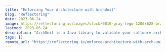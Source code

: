 ```yaml
---
title: "Enforcing Your Architecture with ArchUnit"
blog: "Reflectoring"
date: 2023-06-24
image: https://reflectoring.io/images/stock/0010-gray-lego-1200x628-branded.jpg
lastmod: 2023-06-24
description: "ArchUnit is a Java library to validate your software architecture. The library is well described in its documentation and as its fluent AP..."
tags: []
remote_url: "https://reflectoring.io/enforce-architecture-with-arch-unit/"
---
```

